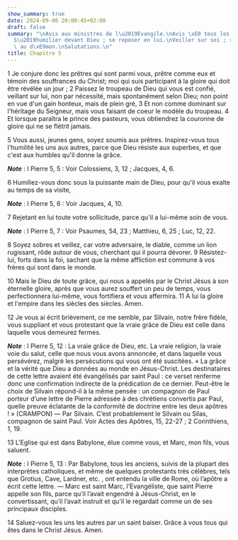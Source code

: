```yaml
---
show_summary: true
date: 2024-09-06 20:00:45+02:00
draft: false
summary: "\nAvis aux ministres de l\u2019Evangile.\nAvis \xE0 tous les fid\xE8les.\n\
  S\u2019humilier devant Dieu ; se reposer en lui.\nVeiller sur soi ; r\xE9sister\
  \ au d\xE9mon.\nSalutations.\n"
title: Chapitre 5
---
```





1 Je conjure donc les prêtres qui sont parmi vous, prêtre comme eux et témoin des souffrances du Christ; moi qui suis participant à la gloire qui doit être révélée un jour ; 2 Paissez le troupeau de Dieu qui vous est confié, veillant sur lui, non par nécessité, mais spontanément selon Dieu; non point en vue d'un gain honteux, mais de plein gré, 3 Et non comme dominant sur l'héritage du Seigneur, mais vous faisant de coeur le modèle du troupeau. 4 Et lorsque paraîtra le prince des pasteurs, vous obtiendrez la couronne de gloire qui ne se flétrit jamais.


5 Vous aussi, jeunes gens, soyez soumis aux prêtres. Inspirez-vous tous l'humilité les uns aux autres, parce que Dieu résiste aux superbes, et que c'est aux humbles qu'il donne la grâce.

***Note*** :  I Pierre 5, 5 : Voir Colossiens, 3, 12 ; Jacques, 4, 6.

6 Humiliez-vous donc sous la puissante main de Dieu, pour qu'il vous exalte au temps de sa visite,

***Note*** :  I Pierre 5, 6 : Voir Jacques, 4, 10.

7 Rejetant en lui toute votre sollicitude, parce qu'il a lui-même soin de vous.

***Note*** :  I Pierre 5, 7 : Voir Psaumes, 54, 23 ; Matthieu, 6, 25 ; Luc, 12, 22.


8 Soyez sobres et veillez, car votre adversaire, le diable, comme un lion rugissant, rôde autour de vous, cherchant qui il pourra dévorer. 9 Résistez-lui, forts dans la foi, sachant que la même affliction est commune à vos frères qui sont dans le monde.


10 Mais le Dieu de toute grâce, qui nous a appelés par le Christ Jésus à son éternelle gloire, après que vous aurez souffert un peu de temps, vous perfectionnera lui-même, vous fortifiera et vous affermira. 11 A lui la gloire et l'empire dans les siècles des siècles. Amen.


12 Je vous ai écrit brièvement, ce me semble, par Silvain, notre frère fidèle, vous suppliant et vous protestant que la vraie grâce de Dieu est celle dans laquelle vous demeurez fermes.

***Note*** :  I Pierre 5, 12 : La vraie grâce de Dieu, etc. La vraie religion, la vraie voie du salut, celle que nous vous avons annoncée, et dans laquelle vous persévérez, malgré les persécutions qui vous ont été suscitées. « La grâce et la vérité que Dieu a données au monde en Jésus-Christ. Les destinataires de cette lettre avaient été évangélisés par saint Paul : ce verset renferme donc une confirmation indirecte de la prédication de ce dernier. Peut-être le choix de Silvain répond-il à la même pensée : un compagnon de Paul porteur d’une lettre de Pierre adressée à des chrétiens convertis par Paul, quelle preuve éclatante de la conformité de doctrine entre les deux apôtres ! » (CRAMPON) ― Par Silvain. C’est probablement le Silvain ou Silas, compagnon de saint Paul. Voir Actes des Apôtres, 15, 22-27 ; 2 Corinthiens, 1, 19.

13 L'Eglise qui est dans Babylone, élue comme vous, et Marc, mon fils, vous saluent.

***Note*** :  I Pierre 5, 13 : Par Babylone, tous les anciens, suivis de la plupart des interprètes catholiques, et même de quelques protestants très célèbres, tels que Grotius, Cave, Lardner, etc. , ont entendu la ville de Rome, où l’apôtre a écrit cette lettre. ― Marc est saint Marc, l’Evangéliste, que saint Pierre appelle son fils, parce qu’il l’avait engendré à Jésus-Christ, en le convertissant, qu’il l’avait instruit et qu’il le regardait comme un de ses principaux disciples.

14 Saluez-vous les uns les autres par un saint baiser. Grâce à vous tous qui êtes dans le Christ Jésus. Amen.
